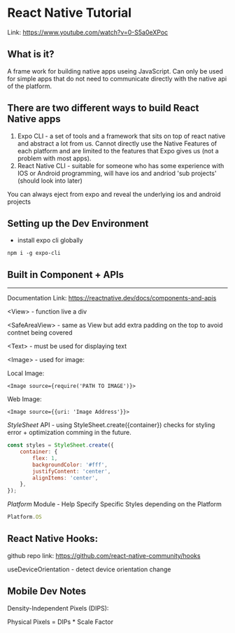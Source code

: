 # React Native Tutorial

Link: https://www.youtube.com/watch?v=0-S5a0eXPoc

## What is it?

A frame work for building native apps useing JavaScript. Can only be used for simple apps that do not need to communicate directly with the native api of the platform.

## There are two different ways to build React Native apps

1. Expo CLI - a set of tools and a framework that sits on top of react native and abstract a lot from us. Cannot directly use the Native Features of each platform and are limited to the features that Expo gives us (not a problem with most apps).
2. React Native CLI - suitable for someone who has some experience with IOS or Android programming, will have ios and andriod 'sub projects' (should look into later)

You can always eject from expo and reveal the underlying ios and android projects

## Setting up the Dev Environment

-   install expo cli globally

```
npm i -g expo-cli
```

## Built in Component + APIs
---
Documentation Link: https://reactnative.dev/docs/components-and-apis

\<View> - function live a div

\<SafeAreaView> - same as View but add extra padding on the top to avoid contnet being covered

\<Text> - must be used for displaying text

\<Image> - used for image:

Local Image:
```JSX
<Image source={require('PATH TO IMAGE')}>
```
 Web Image:
````JSX
<Image source={{uri: 'Image Address'}}>
````

*StyleSheet* API - using StyleSheet.create({container}) checks for styling error + optimization comming in the future.
````Javascript
const styles = StyleSheet.create({
    container: {
        flex: 1,
        backgroundColor: '#fff',
        justifyContent: 'center',
        alignItems: 'center',
    },
});
````

*Platform* Module - Help Specify Specific Styles depending on the Platform
````Javascript
Platform.OS 
````

## React Native Hooks:
github repo link: https://github.com/react-native-community/hooks

useDeviceOrientation - detect device orientation change

## Mobile Dev Notes
Density-Independent Pixels (DIPS):

Physical Pixels = DIPs * Scale Factor
